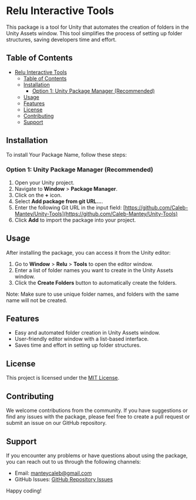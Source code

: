 # Relu Interactive Tools

This package is a tool for Unity that automates the creation of folders in the Unity Assets window. This tool simplifies the process of setting up folder structures, saving developers time and effort.

## Table of Contents

- [Relu Interactive Tools](#relu-interactive-tools)
  - [Table of Contents](#table-of-contents)
  - [Installation](#installation)
    - [Option 1: Unity Package Manager (Recommended)](#option-1-unity-package-manager-recommended)
  - [Usage](#usage)
  - [Features](#features)
  - [License](#license)
  - [Contributing](#contributing)
  - [Support](#support)

## Installation

To install Your Package Name, follow these steps:

### Option 1: Unity Package Manager (Recommended)

1. Open your Unity project.
2. Navigate to **Window** > **Package Manager**.
3. Click on the **+** icon.
4. Select **Add package from git URL...**.
5. Enter the following Git URL in the input field: [https://github.com/Caleb-Mantey/Unity-Tools](https://github.com/Caleb-Mantey/Unity-Tools)
6. Click **Add** to import the package into your project.

## Usage

After installing the package, you can access it from the Unity editor:

1. Go to **Window** > **Relu** > **Tools** to open the editor window.
2. Enter a list of folder names you want to create in the Unity Assets window.
3. Click the **Create Folders** button to automatically create the folders.

Note: Make sure to use unique folder names, and folders with the same name will not be created.

## Features

- Easy and automated folder creation in Unity Assets window.
- User-friendly editor window with a list-based interface.
- Saves time and effort in setting up folder structures.

## License

This project is licensed under the [MIT License](LICENSE.md).

## Contributing

We welcome contributions from the community. If you have suggestions or find any issues with the package, please feel free to create a pull request or submit an issue on our GitHub repository.

## Support

If you encounter any problems or have questions about using the package, you can reach out to us through the following channels:

- Email: [manteycaleb@gmail.com](mailto:manteycaleb@gmail.com)
- GitHub Issues: [GitHub Repository Issues](https://github.com/Caleb-Mantey/Unity-Tools/issues)

Happy coding!
